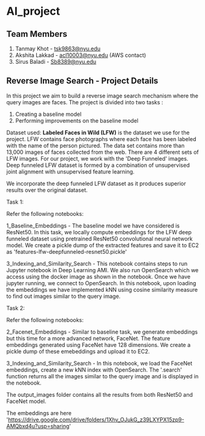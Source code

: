 # AI_project

## Team Members
1. Tanmay Khot - tsk9863@nyu.edu
2. Akshita Lakkad - acl10003@nyu.edu (AWS contact)
3. Sirus Baladi - Sb8389@nyu.edu

## Reverse Image Search - Project Details

In this project we aim to build a reverse image search mechanism where the query images are faces. The project is divided into two tasks :
1. Creating a baseline model
2. Performing improvements on the baseline model

Dataset used: **Labeled Faces in Wild (LFW)** is the dataset we use for the project. LFW contains face photographs where each face has been labeled with the name of the person pictured. The data set contains more than 13,000 images of faces collected from the web. There are 4 different sets of LFW images. For our project, we work with the 'Deep Funneled' images. Deep funneled LFW dataset is formed by a combination of unsupervised joint alignment with unsupervised feature learning. 

We incorporate the deep funneled LFW dataset as it produces superior results over the original dataset.

Task 1: 

Refer the following notebooks:

1_Baseline_Embeddings - The baseline model we have considered is ResNet50. In this task, we locally compute embeddings for the LFW deep funneled dataset using pretrained ResNet50 convolutional neural network model. We create a pickle dump of the extracted features and save it to EC2 as 'features-lfw-deepfunneled-resnet50.pickle'

3_Indexing_and_Similarity_Search - This notebook contains steps to run Jupyter notebook in Deep Learning AMI. We also run OpenSearch which we access using the docker image as shown in the notebook. Once we have jupyter running, we connect to OpenSearch. In this notebook, upon loading the embeddings we have implemented kNN using cosine similarity measure to find out images similar to the query image. 

Task 2:

Refer the following notebooks:

2_Facenet_Embeddings - Similar to baseline task, we generate embeddings but this time for a more advanced network, FaceNet. The feature embeddings generated using FaceNet have 128 dimensions. We create a pickle dump of these emebeddings and upload it to EC2.

3_Indexing_and_Similarity_Search - In this notebook, we load the FaceNet embeddings, create a new kNN index with OpenSearch. The '.search' function returns all the images similar to the query image and is displayed in the notebook. 

The output_images folder contains all the results from both ResNet50 and FaceNet model.

The embeddings are here 'https://drive.google.com/drive/folders/1Xhv_OJukG_z39LXYPX15zp9-AMQbxd4u?usp=sharing'
